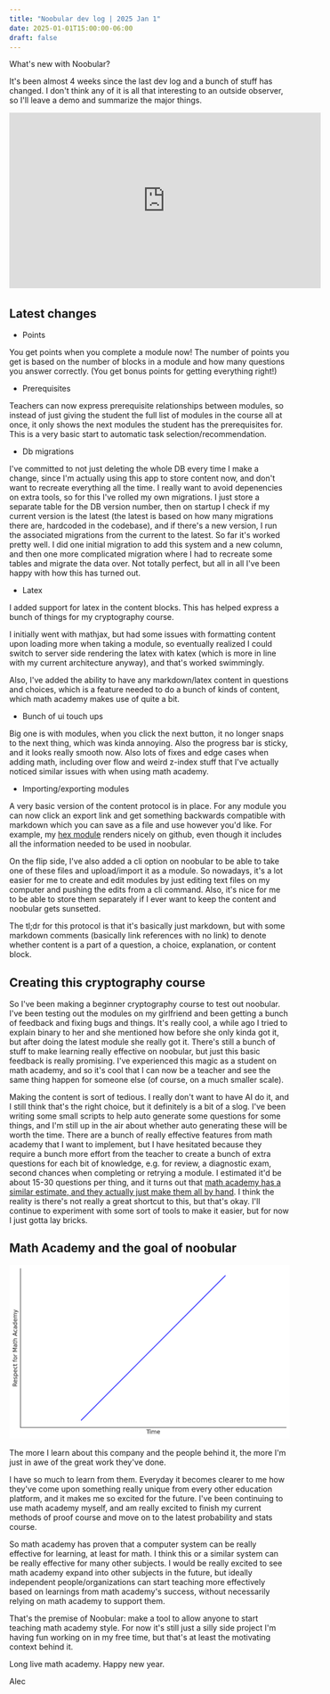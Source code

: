 ```yaml
---
title: "Noobular dev log | 2025 Jan 1"
date: 2025-01-01T15:00:00-06:00
draft: false
---
```


What's new with Noobular?

It's been almost 4 weeks since the last dev log and a bunch of stuff has changed. I
don't think any of it is all that interesting to an outside observer, so I'll leave
a demo and summarize the major things.

<iframe width="560" height="315" src="https://www.youtube.com/embed/x7JVgP6zkaI?si=c7PtCyihXMiesTZL" title="YouTube video player" frameborder="0" allow="accelerometer; autoplay; clipboard-write; encrypted-media; gyroscope; picture-in-picture; web-share" referrerpolicy="strict-origin-when-cross-origin" allowfullscreen></iframe>

## Latest changes

- Points

You get points when you complete a module now! The number of points you get is based
on the number of blocks in a module and how many questions you answer correctly. (You
get bonus points for getting everything right!)

- Prerequisites

Teachers can now express prerequisite relationships between modules, so instead
of just giving the student the full list of modules in the course all at once,
it only shows the next modules the student has the prerequisites for. This is
a very basic start to automatic task selection/recommendation.

- Db migrations

I've committed to not just deleting the whole DB every time I make a change, since
I'm actually using this app to store content now, and don't want to recreate everything
all the time. I really want to avoid depenencies on extra tools, so for this I've rolled
my own migrations. I just store a separate table for the DB version number,
then on startup I check if my current version is the latest (the latest is based on
how many migrations there are, hardcoded in the codebase), and if there's a new version,
I run the associated migrations from the current to the latest. So far it's worked
pretty well. I did one initial migration to add this system and a new column,
and then one more complicated migration where I had to recreate some tables
and migrate the data over. Not totally perfect, but all in all I've been happy with
how this has turned out.

- Latex

I added support for latex in the content blocks. This has helped express a bunch of
things for my cryptography course.

I initially went with mathjax, but had some issues with formatting content
upon loading more when taking a module, so eventually realized I could switch
to server side rendering the latex with katex (which is more in line with my
current architecture anyway), and that's worked swimmingly.

Also, I've added the ability to have any markdown/latex content in questions
and choices, which is a feature needed to do a bunch of kinds of content,
which math academy makes use of quite a bit.

- Bunch of ui touch ups

Big one is with modules, when you click the next button, it no longer snaps
to the next thing, which was kinda annoying. Also the progress bar is sticky,
and it looks really smooth now. Also lots of fixes and edge cases when adding
math, including over flow and weird z-index stuff that I've actually noticed
similar issues with when using math academy.

- Importing/exporting modules

A very basic version of the content protocol is in place. For any module
you can now click an export link and get something backwards compatible with markdown
which you can save as a file and use however you'd like. For example, my
[hex module](https://github.com/alecchendev/teaching/blob/main/cryptography_for_beginners/hex.md) renders nicely on github, even though it includes all the information needed to be used in noobular.

On the flip side, I've also added a cli option on noobular to be able to take one
of these files and upload/import it as a module. So nowadays, it's a lot easier
for me to create and edit modules by just editing text files on my computer
and pushing the edits from a cli command. Also,
it's nice for me to be able to store them separately if I ever want to keep
the content and noobular gets sunsetted.

The tl;dr for this protocol is that it's basically just markdown, but with
some markdown comments (basically link references with no link) to denote
whether content is a part of a question, a choice, explanation, or content block.

## Creating this cryptography course

So I've been making a beginner cryptography course to test out noobular. I've been
testing out the modules on my girlfriend and been getting a bunch of feedback
and fixing bugs and things. It's really cool, a while ago I tried to explain binary
to her and she mentioned how before she only kinda got it, but after doing the latest
module she really got it. There's still a bunch of stuff to make learning really
effective on noobular, but just this basic feedback is really promising. I've
experienced this magic as a student on math academy, and so it's cool that I can
now be a teacher and see the same thing happen for someone else (of course, on a much
smaller scale).

Making the content is sort of tedious. I really don't want to have AI do it,
and I still think that's the right choice, but it definitely is a bit of a slog.
I've been writing some small scripts to help auto generate some questions for some
things, and I'm still up in the air about whether auto generating these will
be worth the time. There are a bunch of really effective features from math academy
that I want to implement, but I have hesitated because they require a bunch more
effort from the teacher to create a bunch of extra questions for each bit of knowledge,
e.g. for review, a diagnostic exam, second chances when completing or retrying a module.
I estimated it'd be about 15-30 questions per thing, and it turns out that [math
academy has a similar estimate, and they actually just make them all by hand](https://www.justinmath.com/how-math-academy-creates-its-knowledge-graph/). I think the reality
is there's not really a great shortcut to this, but that's okay. I'll continue
to experiment with some sort of tools to make it easier, but for now I just gotta
lay bricks.

## Math Academy and the goal of noobular

![respect chart](chart.png)

The more I learn about this company and the people behind it, the more I'm just
in awe of the great work they've done.

I have so much to learn from them. Everyday it becomes clearer to me how they've
come upon something really unique from every other education platform, and
it makes me so excited for the future. I've been continuing to use math academy
myself, and am really excited to finish my current methods of proof course and
move on to the latest probability and stats course.

So math academy has proven that a computer system can be really effective for learning,
at least for math. I think this or a similar system can be really effective for
many other subjects. I would be really excited to see math academy expand into
other subjects in the future, but ideally independent people/organizations can
start teaching more effectively based on learnings from math academy's success,
without necessarily relying on math academy to support them.

That's the premise of Noobular: make a tool to allow anyone to start teaching
math academy style. For now it's still just a silly side project I'm having fun
working on in my free time, but that's at least the motivating context behind it.

Long live math academy. Happy new year.

Alec
